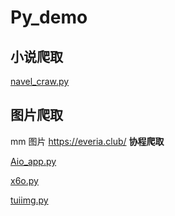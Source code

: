 # Py_demo



## 小说爬取
[navel_craw.py](./navel_craw.py)

## 图片爬取

mm 图片  https://everia.club/
**协程爬取**

[Aio_app.py](./Aio_app.py)

[x6o.py](./x6o.py)

[tuiimg.py](./tuiimg.py)
